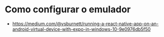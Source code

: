 # Como configurar o emulador

* https://medium.com/@vsburnett/running-a-react-native-app-on-an-android-virtual-device-with-expo-in-windows-10-9e0976db5f50